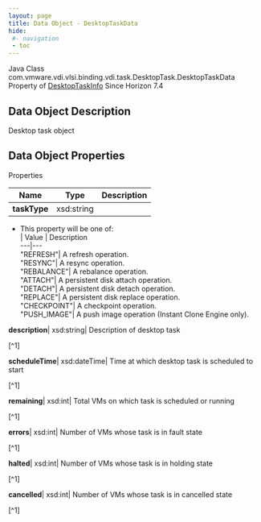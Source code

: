 ```yaml
---
layout: page
title: Data Object - DesktopTaskData
hide:
 #- navigation
 - toc
---
```






Java Class
    com.vmware.vdi.vlsi.binding.vdi.task.DesktopTask.DesktopTaskData
Property of
     [DesktopTaskInfo](vdi.task.DesktopTask.DesktopTaskInfo.md#field_detail)
Since 
    Horizon 7.4

## Data Object Description 

Desktop task object 

## Data Object Properties

Properties

Name |  Type |  Description   
---|---|---  
**taskType**|  xsd:string|    


  * This property will be one of:  
|  Value |  Description   
---|---  
"REFRESH"| A refresh operation.  
"RESYNC"| A resync operation.  
"REBALANCE"| A rebalance operation.  
"ATTACH"| A persistent disk attach operation.  
"DETACH"| A persistent disk detach operation.  
"REPLACE"| A persistent disk replace operation.  
"CHECKPOINT"| A checkpoint operation.  
"PUSH_IMAGE"| A push image operation (Instant Clone Engine only).  

  
**description**|  xsd:string|  Description of desktop task   


[^1]

  
**scheduleTime**|  xsd:dateTime|  Time at which desktop task is scheduled to start   


[^1]

  
**remaining**|  xsd:int|  Total VMs on which task is scheduled or running   


[^1]

  
**errors**|  xsd:int|  Number of VMs whose task is in fault state   


[^1]

  
**halted**|  xsd:int|  Number of VMs whose task is in holding state   


[^1]

  
**cancelled**|  xsd:int|  Number of VMs whose task is in cancelled state   


[^1]

  
  

  


